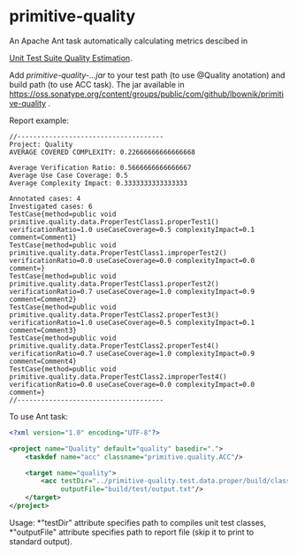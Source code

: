 # primitive-quality

An Apache Ant task automatically calculating metrics descibed in 

[Unit Test Suite Quality Estimation](https://www.codeproject.com/Articles/4051293/Unit-Test-Suite-Quality-Estimation).

Add *primitive-quality-...jar* to your test path (to use @Quality anotation) and build path (to use ACC task).
The jar available in https://oss.sonatype.org/content/groups/public/com/github/lbownik/primitive-quality .

Report example:
```
//-------------------------------------
Project: Quality
AVERAGE COVERED COMPLEXITY: 0.22666666666666668

Average Verification Ratio: 0.5666666666666667
Average Use Case Coverage: 0.5
Average Complexity Impact: 0.3333333333333333

Annotated cases: 4
Investigated cases: 6
TestCase{method=public void primitive.quality.data.ProperTestClass1.properTest1() verificationRatio=1.0 useCaseCoverage=0.5 complexityImpact=0.1 comment=Comment1}
TestCase{method=public void primitive.quality.data.ProperTestClass1.improperTest2() verificationRatio=0.0 useCaseCoverage=0.0 complexityImpact=0.0 comment=}
TestCase{method=public void primitive.quality.data.ProperTestClass1.properTest2() verificationRatio=0.7 useCaseCoverage=1.0 complexityImpact=0.9 comment=Comment2}
TestCase{method=public void primitive.quality.data.ProperTestClass2.properTest3() verificationRatio=1.0 useCaseCoverage=0.5 complexityImpact=0.1 comment=Comment3}
TestCase{method=public void primitive.quality.data.ProperTestClass2.properTest4() verificationRatio=0.7 useCaseCoverage=1.0 complexityImpact=0.9 comment=Comment4}
TestCase{method=public void primitive.quality.data.ProperTestClass2.improperTest4() verificationRatio=0.0 useCaseCoverage=0.0 complexityImpact=0.0 comment=}
//-------------------------------------
```

To use Ant task:

```xml
<?xml version="1.0" encoding="UTF-8"?>

<project name="Quality" default="quality" basedir=".">
    <taskdef name="acc" classname="primitive.quality.ACC"/>

    <target name="quality">
        <acc testDir="../primitive-quality.test.data.proper/build/classes"
             outputFile="build/test/output.txt"/>
    </target>
</project>
```
Usage: 
*"testDir" attribute specifies path to compiles unit test classes, 
*"outputFile" attribute specifies path to report file (skip it to print to standard output).